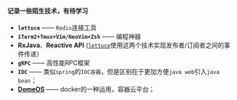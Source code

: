#### 记录一些陌生技术，有待学习
* **`lettuce`**  —— `Redis`连接工具
* **`iTerm2+Tmux+Vim/NeoVim+Zsh`**  —— 编程神器
* **RxJava**、**Reactive API** ([`lettuce`][lettuce]使用这两个技术实现发布者/订阅者之间的事件传递）
* **`gRPC`** —— 高性能RPC框架
* **`IDC`** —— 类似`spring`的`IOC容器`，但是区别在于更加方便`java web`引入`java bean`；
* [**DomeOS**][DomeOS] —— docker的一种运用，容器云平台；


[lettuce]: https://github.com/StarzoneCN/summary-documents/blob/master/Redis/lettuce.md
[DomeOS]:http://gitbook.domeos.org/
